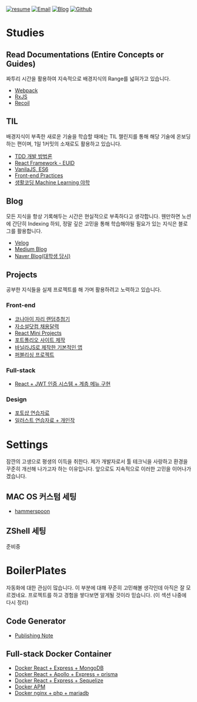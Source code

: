 <a href="https://github.com/LimEunSeop/my-resume">![resume](https://img.shields.io/badge/resume-github.com%2FLimEunSeop%2Fmy--resume-CA0126.svg)</a>
<a href="mailto:dmstjq92@gmail.com">![Email](https://img.shields.io/badge/email-dmstjq92@gmail.com-ea4335.svg)</a>
<a href="https://medium.com/@dmstjq92">![Blog](https://img.shields.io/badge/blog-velog.io/@seop-303030.svg)</a>
<a href="https://github.com/LimEunSeop">![Github](https://img.shields.io/badge/github-LimEunSeop-white.svg)</a>

# Studies

## Read Documentations (Entire Concepts or Guides)

짜투리 시간을 활용하여 지속적으로 배경지식의 Range를 넓혀가고 있습니다.

- [Webpack](https://webpack.js.org/concepts/)
- [RxJS](https://rxjs.dev/guide/overview)
- [Recoil](https://recoiljs.org/docs/introduction/motivation)

## TIL

배경지식이 부족한 새로운 기술을 학습할 때에는 TIL 챌린지를 통해 해당 기술에 온보딩 하는 편이며, 1일 1커밋의 소재로도 활용하고 있습니다.

- [TDD 개발 방법론](https://github.com/LimEunSeop/TIL-TestCoding)
- [React Framework - EUID](https://github.com/LimEunSeop/TIL-React-Framework)
- [VanilaJS, ES6](https://github.com/LimEunSeop/Javascript-Book)
- [Front-end Practices](https://codepen.io/collection/XBRdVK)
- [생활코딩 Machine Learning 야학](https://github.com/LimEunSeop/TIL-MachineLearning-Yahak)

## Blog

모든 지식을 항상 기록해두는 시간은 현실적으로 부족하다고 생각합니다. 웬만하면 노션에 간단히 Indexing 하되, 정말 깊은 고민을 통해 학습해야될 필요가 있는 지식은 블로그를 활용합니다.

- [Velog](https://velog.io/@seop)
- [Medium Blog](https://dmstjq92.medium.com)
- [Naver Blog(대학생 당시)](https://blog.naver.com/dmstjq12)

## Projects

공부한 지식들을 실제 프로젝트를 해 가며 활용하려고 노력하고 있습니다.

### Front-end

- [코나아이 자리 랜덤추첨기](https://github.com/LimEunSeop/raffle)
- [자소설닷컴 채용달력](https://github.com/LimEunSeop/jasoseol)
- [React Mini Projects](https://github.com/LimEunSeop/React-Mini-Projects)
- [포트폴리오 사이트 제작](https://github.com/LimEunSeop/limeunseop.github.io)
- [바닐라JS로 제작한 기본적인 앱](https://github.com/LimEunSeop/vanilaJS-app)
- [퍼블리싱 프로젝트](https://github.com/LimEunSeop/Publishing-Projects-Index)

### Full-stack

- [React + JWT 인증 시스템 + 계층 메뉴 구현](https://github.com/LimEunSeop/welfare)

### Design

- [포토샵 연습자료](https://github.com/LimEunSeop/my-portfolio/tree/master/photoshop-portfolio)
- [일러스트 연습자료 + 개인작](https://github.com/LimEunSeop/my-portfolio/tree/master/illustrator-portfolio)

<!-- ## Study 모임
- [Publishing Study(계획중)](https://github.com/LimEunSeop/Publishing-Study) -->

# Settings

잠깐의 고생으로 평생의 이득을 취한다. 제가 개발자로서 툴 테크닉을 사랑하고 환경을 꾸준히 개선해 나가고자 하는 이유입니다. 앞으로도 지속적으로 이러한 고민을 이어나가겠습니다.

## MAC OS 커스텀 세팅

- [hammerspoon](https://github.com/LimEunSeop/my-hammerspoon-config)

## ZShell 세팅

준비중

# BoilerPlates

자동화에 대한 관심이 많습니다. 이 부분에 대해 꾸준히 고민해볼 생각인데 아직은 잘 모르겠네요. 프로젝트를 하고 경험을 쌓다보면 알게될 것이라 믿습니다. (이 섹션 나중에 다시 정리)

## Code Generator

- [Publishing Note](https://github.com/LimEunSeop/Publishing-Note)

## Full-stack Docker Container

- [Docker React + Express + MongoDB](https://github.com/LimEunSeop/docker-react-express-mongodb)
- [Docker React + Apollo + Express + prisma](https://github.com/LimEunSeop/docker-react-apollo-prisma)
- [Docker React + Express + Sequelize](https://github.com/LimEunSeop/docker-react-express-mysql-sequelize)
- [Docker APM](https://github.com/LimEunSeop/docker-apm-for-study)
- [Docker nginx + php + mariadb](https://github.com/LimEunSeop/docker-nginx-phpfpm-mariadb)
